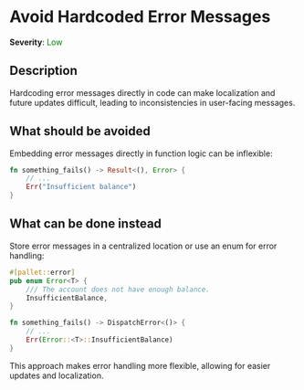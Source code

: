 # Avoid Hardcoded Error Messages

**Severity**: <span style="color:green;">Low</span>

## Description

Hardcoding error messages directly in code can make localization and future updates difficult, leading to
inconsistencies in user-facing messages.

## What should be avoided

Embedding error messages directly in function logic can be inflexible:

```rust
fn something_fails() -> Result<(), Error> {
    // ...
    Err("Insufficient balance")
}
```

## What can be done instead

Store error messages in a centralized location or use an enum for error handling:

```rust
#[pallet::error]
pub enum Error<T> {
	/// The account does not have enough balance.
	InsufficientBalance,
}

fn something_fails() -> DispatchError<()> {
    // ...
    Err(Error::<T>::InsufficientBalance)
}
```

This approach makes error handling more flexible, allowing for easier updates and localization.
